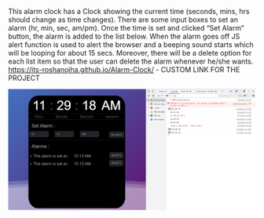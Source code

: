 This alarm clock has a Clock showing the current time (seconds, mins, hrs should change as time changes). There are some input boxes to set an alarm (hr, min, sec, am/pm). Once the time is set and clicked “Set Alarm” button, the alarm is added to the list below. When the alarm goes off JS alert function is used to alert the browser and a beeping sound starts which will be looping for about 15 secs. Moreover, there will be a delete option for each list item so that the user can delete the alarm whenever he/she wants. https://its-roshanojha.github.io/Alarm-Clock/ - CUSTOM LINK FOR THE PROJECT


![alt text](https://github.com/its-roshanojha/Alarm-Clock/blob/master/Screenshot%202022-09-19%20112928.png?raw=true)
